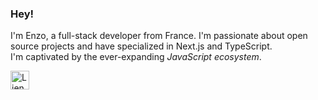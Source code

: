 ### Hey!

I'm Enzo, a full-stack developer from France. I'm passionate about open source projects and have specialized in Next.js and TypeScript. 
<br />
I'm captivated by the ever-expanding *JavaScript ecosystem*.

<a href="mailto:enzo.bacqueyrisses@gmail.com"><img src="https://em-content.zobj.net/source/apple/354/love-letter_1f48c.png" width="30" height="30" alt="Lien vers email"></a>
